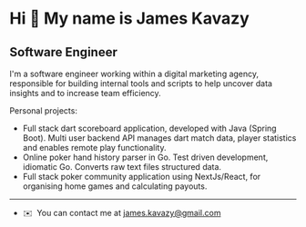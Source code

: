 Hi 👋 My name is James Kavazy
=============================

Software Engineer
-------------------------
I'm a software engineer working within a digital marketing agency, responsible for building internal tools and scripts to help uncover data insights and to increase team efficiency.

Personal projects:
* Full stack dart scoreboard application, developed with Java (Spring Boot). Multi user backend API manages dart match data, player statistics and enables remote play functionality. 
* Online poker hand history parser in Go. Test driven development, idiomatic Go. Converts raw text files structured data.
* Full stack poker community application using NextJs/React, for organising home games and calculating payouts.
-------------------------
*   ✉️  You can contact me at [james.kavazy@gmail.com](mailto:james.kavazy@gmail.com)
